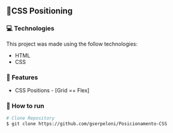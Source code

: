 ## 💠CSS Positioning

### :computer: Technologies
This project was made using the follow technologies:

* HTML
* CSS


### :scroll: Features
* CSS Positions - [Grid =+ Flex]


### :hammer: How to run
```bash
# Clone Repository
$ git clone https://github.com/gserpeloni/Posicionamento-CSS
```
